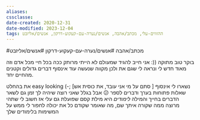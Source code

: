 ```yaml
---
aliases: 
cssclasse: 
date-created: 2020-12-31
date-modified: 2023-12-04
tags: ההזווים-עלי, מכתב/אהבה, אנשים/נערה-עם-קעקוע-דרקון, אנשים/אליזבט
---
```


#מכתב/אהבה #אנשים/נערה-עם-קעקוע-דרקון #אנשים/אליזבט

בוקר טוב מתוקה ((:
אני חייב להגיד שמעולם לא הייתי מרותק ככה  בכל חיי מכל אדם וזה מאוד חדש לי ונראה לי שגם את ולכן מקווה שנעשה עוד אינסוף דברים גדולים וקטנים מהחיים יחד.

את בהחלט easy looking (-;
 [סתם על מי אני עובד, את כוסית אש ]
נשארו לי אינסוף שאלות פתוחות בערך ודברים לספר 😕 אבל בגלל שאני רוצה שיהיה לך זמן גם לשאר הדברים בחייך והמילה _לימודים_ היא מילת קסם שפועלת גם עלי אז חשוב לי שתהי מרוצה ממה שקורה איתך שם, מה שאומר שקודם כל את יכולה לחפור לי ממש על המשימות בלימודים שלך
